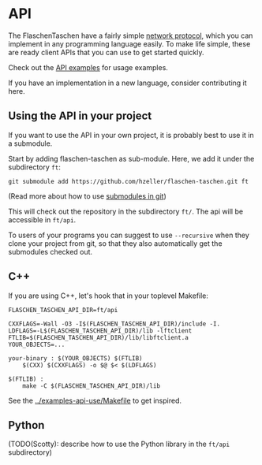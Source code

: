 API
===

The FlaschenTaschen have a fairly simple [network protocol](../doc/protocols.md),
which you can implement in any programming language easily.
To make life simple, these are ready client APIs that you can use to get
started quickly.

Check out the [API examples](../examples-api-use) for usage examples.

If you have an implementation in a new language, consider contributing it here.

## Using the API in your project

If you want to use the API in your own project, it is probably best to use
it in a submodule.

Start by adding flaschen-taschen as sub-module. Here, we add it under the
subdirectory `ft`:

```
git submodule add https://github.com/hzeller/flaschen-taschen.git ft
```

(Read more about how to use [submodules in git][git-submodules])

This will check out the repository in the subdirectory `ft/`. The api
will be accessible in `ft/api`.

To users of your programs you can suggest to use `--recursive` when
they clone your project from git, so that they also automatically get the
submodules checked out.

## C++
If you are using C++, let's hook that in your toplevel Makefile:

```
FLASCHEN_TASCHEN_API_DIR=ft/api

CXXFLAGS=-Wall -O3 -I$(FLASCHEN_TASCHEN_API_DIR)/include -I.
LDFLAGS=-L$(FLASCHEN_TASCHEN_API_DIR)/lib -lftclient
FTLIB=$(FLASCHEN_TASCHEN_API_DIR)/lib/libftclient.a
YOUR_OBJECTS=...

your-binary : $(YOUR_OBJECTS) $(FTLIB)
	$(CXX) $(CXXFLAGS) -o $@ $< $(LDFLAGS)

$(FTLIB) :
	make -C $(FLASCHEN_TASCHEN_API_DIR)/lib
```

See the [../examples-api-use/Makefile](../examples-api-use/Makefile) to get
inspired.

## Python
(TODO(Scotty): describe how to use the Python library in the `ft/api`
subdirectory)

[git-submodules]: http://git-scm.com/book/en/Git-Tools-Submodules
